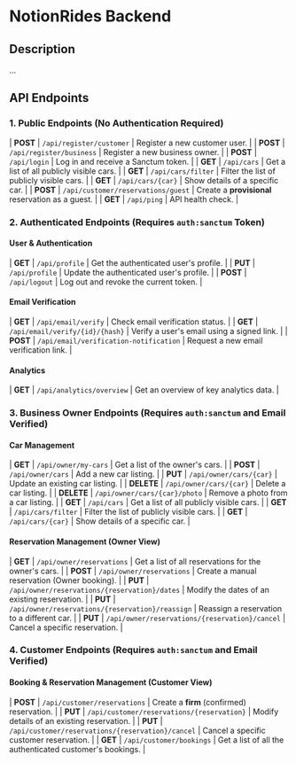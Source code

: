 # NotionRides Backend

## Description
...

## API Endpoints

### 1. Public Endpoints (No Authentication Required)
| **POST** |  `/api/register/customer`            | Register a new customer user. |
| **POST** |  `/api/register/business`            | Register a new business owner. |
| **POST** |  `/api/login`                        | Log in and receive a Sanctum token. |
| **GET** |   `/api/cars`                         | Get a list of all publicly visible cars. |
| **GET** |   `/api/cars/filter`                  | Filter the list of publicly visible cars. |
| **GET** |   `/api/cars/{car}`                   | Show details of a specific car. |
| **POST** |  `/api/customer/reservations/guest`  | Create a **provisional** reservation as a guest. |
| **GET** |   `/api/ping`                         | API health check. |

### 2. Authenticated Endpoints (Requires `auth:sanctum` Token)
#### User & Authentication
| **GET**   | `/api/profile`  | Get the authenticated user's profile. |
| **PUT**   | `/api/profile`  | Update the authenticated user's profile. |
| **POST**  | `/api/logout`   | Log out and revoke the current token. |

#### Email Verification
| **GET**   | `/api/email/verify`                     | Check email verification status. |
| **GET**   | `/api/email/verify/{id}/{hash}`         | Verify a user's email using a signed link. |
| **POST**  | `/api/email/verification-notification`  | Request a new email verification link. |

#### Analytics
| **GET**   | `/api/analytics/overview`   | Get an overview of key analytics data. |

### 3. Business Owner Endpoints (Requires `auth:sanctum` and Email Verified)
#### Car Management
| **GET**     | `/api/owner/my-cars`          | Get a list of the owner's cars. |
| **POST**    | `/api/owner/cars`             | Add a new car listing. |
| **PUT**     | `/api/owner/cars/{car}`       | Update an existing car listing. |
| **DELETE**  | `/api/owner/cars/{car}`       | Delete a car listing. |
| **DELETE**  | `/api/owner/cars/{car}/photo` | Remove a photo from a car listing. |
| **GET**     |   `/api/cars`                         | Get a list of all publicly visible cars. |
| **GET**     |   `/api/cars/filter`                  | Filter the list of publicly visible cars. |
| **GET**     |   `/api/cars/{car}`                   | Show details of a specific car. |


#### Reservation Management (Owner View)
| **GET**   | `/api/owner/reservations`                         | Get a list of all reservations for the owner's cars. |
| **POST**  | `/api/owner/reservations`                         | Create a manual reservation (Owner booking). |
| **PUT**   | `/api/owner/reservations/{reservation}/dates`     | Modify the dates of an existing reservation. |
| **PUT**   | `/api/owner/reservations/{reservation}/reassign`  | Reassign a reservation to a different car. |
| **PUT**   | `/api/owner/reservations/{reservation}/cancel`    | Cancel a specific reservation. |

### 4. Customer Endpoints (Requires `auth:sanctum` and Email Verified)
#### Booking & Reservation Management (Customer View)

| **POST** |   `/api/customer/reservations`                     | Create a **firm** (confirmed) reservation. |
| **PUT** |   `/api/customer/reservations/{reservation}`        | Modify details of an existing reservation. |
| **PUT** |   `/api/customer/reservations/{reservation}/cancel` | Cancel a specific customer reservation. |
| **GET** |   `/api/customer/bookings`                          | Get a list of all the authenticated customer's bookings. |

